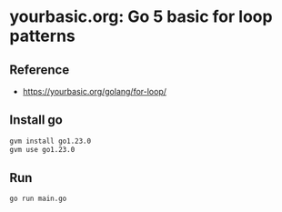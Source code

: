 # yourbasic.org: Go 5 basic for loop patterns

## Reference

- https://yourbasic.org/golang/for-loop/

## Install go

```sh
gvm install go1.23.0
gvm use go1.23.0
```

## Run

```sh
go run main.go
```

